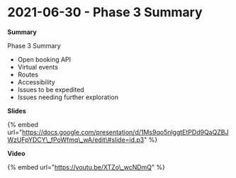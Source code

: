 # 2021-06-30 - Phase 3 Summary

**Summary**

Phase 3 Summary

* Open booking API
* Virtual events
* Routes
* Accessibility
* Issues to be expedited
* Issues needing further exploration

**Slides**

{% embed url="https://docs.google.com/presentation/d/1Ms9qo5nlggtEtPDd9QaQZBJWzUFpYDCY\_fPoWfmq\_wA/edit\#slide=id.p3" %}

**Video**

{% embed url="https://youtu.be/XTZo\_wcNDmQ" %}



